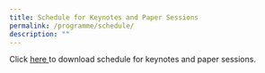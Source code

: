 ```yaml
---
title: Schedule for Keynotes and Paper Sessions
permalink: /programme/schedule/
description: ""
---
```

Click [here ]() to download schedule for keynotes and paper sessions.